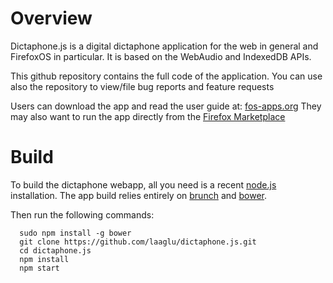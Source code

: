 # Overview
Dictaphone.js is a digital dictaphone application for the web in general and FirefoxOS in particular. It is based on the WebAudio and IndexedDB APIs. 

This github repository contains the full code of the application. You can use also the repository to view/file bug reports and feature requests

Users can download the app and read the user guide at: [fos-apps.org](http://www.fos-apps.org/)
They may also want to run the app directly from the [Firefox Marketplace](https://marketplace.firefox.com/app/dictaphone/)

# Build
To build the dictaphone webapp, all you need is a recent [node.js](http://nodejs.org/) installation. The app build relies entirely on [brunch](http://brunch.io/) and [bower](http://bower.io/).

Then run the following commands:
```
  sudo npm install -g bower
  git clone https://github.com/laaglu/dictaphone.js.git
  cd dictaphone.js
  npm install
  npm start
```
